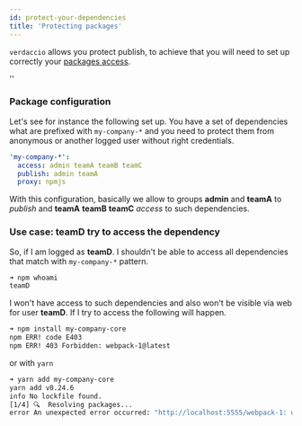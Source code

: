 ```yaml
---
id: protect-your-dependencies
title: 'Protecting packages'
---
```


`verdaccio` allows you protect publish, to achieve that you will need to set up correctly your [packages access](packages).

<div id="codefund">''</div>

### Package configuration

Let's see for instance the following set up. You have a set of dependencies what are prefixed with `my-company-*` and you need to protect them from anonymous or another logged user without right credentials.

```yaml
'my-company-*':
  access: admin teamA teamB teamC
  publish: admin teamA
  proxy: npmjs
```

With this configuration, basically we allow to groups **admin** and **teamA** to _publish_ and **teamA** **teamB** **teamC** _access_ to such dependencies.

### Use case: teamD try to access the dependency

So, if I am logged as **teamD**. I shouldn't be able to access all dependencies that match with `my-company-*` pattern.

```bash
➜ npm whoami
teamD
```

I won't have access to such dependencies and also won't be visible via web for user **teamD**. If I try to access the following will happen.

```bash
➜ npm install my-company-core
npm ERR! code E403
npm ERR! 403 Forbidden: webpack-1@latest
```

or with `yarn`

```bash
➜ yarn add my-company-core
yarn add v0.24.6
info No lockfile found.
[1/4] 🔍  Resolving packages...
error An unexpected error occurred: "http://localhost:5555/webpack-1: unregistered users are not allowed to access package my-company-core".
```
